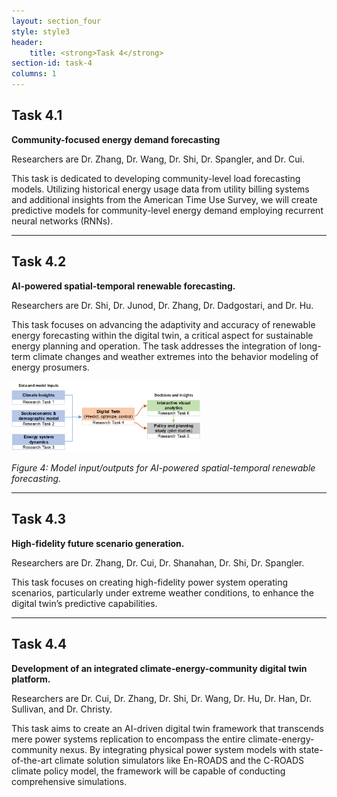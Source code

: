 ```yaml
---
layout: section_four
style: style3
header:
    title: <strong>Task 4</strong>
section-id: task-4
columns: 1
---
```


## <strong>Task 4.1</strong>

**Community-focused energy demand forecasting**

Researchers are Dr. Zhang, Dr. Wang, Dr. Shi, Dr. Spangler, and Dr. Cui.

This task is dedicated to developing community-level load forecasting models.
Utilizing historical energy usage data from utility billing systems and
additional insights from the American Time Use Survey, we will create predictive
models for community-level energy demand employing recurrent neural networks
(RNNs).

---

## <strong>Task 4.2</strong>

**AI-powered spatial-temporal renewable forecasting.**

Researchers are Dr. Shi, Dr. Junod, Dr. Zhang, Dr. Dadgostari, and Dr. Hu.

This task focuses on advancing the adaptivity and accuracy of renewable energy
forecasting within the digital twin, a critical aspect for sustainable energy
planning and operation. The task addresses the integration of long-term climate
changes and weather extremes into the behavior modeling of energy prosumers.

<img src="/images/research-tasks/task-4-2.png" alt="Model input/outputs"
style="width: 60%; height: auto;">

*Figure 4: Model input/outputs for AI-powered spatial-temporal renewable
forecasting.*

---

## <strong>Task 4.3</strong>

**High-fidelity future scenario generation.**

Researchers are Dr. Zhang, Dr. Cui, Dr. Shanahan, Dr. Shi, Dr. Spangler.

This task focuses on creating high-fidelity power system operating scenarios,
particularly under extreme weather conditions, to enhance the digital twin’s
predictive capabilities.

---

## <strong>Task 4.4</strong>

**Development of an integrated climate-energy-community digital twin platform.**

Researchers are Dr. Cui, Dr. Zhang, Dr. Shi, Dr. Wang, Dr. Hu, Dr. Han,
Dr. Sullivan, and Dr. Christy.

This task aims to create an AI-driven digital twin framework that transcends
mere power systems replication to encompass the entire climate-energy-community
nexus. By integrating physical power system models with state-of-the-art climate
solution simulators like En-ROADS and the C-ROADS climate policy model, the
framework will be capable of conducting comprehensive simulations.


